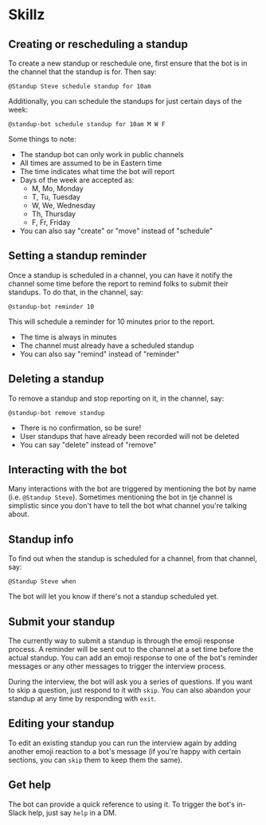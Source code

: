# Skillz

## Creating or rescheduling a standup

To create a new standup or reschedule one, first ensure that the bot is in the channel that the standup is for.  Then say:

`@Standup Steve schedule standup for 10am`

Additionally, you can schedule the standups for just certain days of the week:

`@standup-bot schedule standup for 10am M W F`

Some things to note:

- The standup bot can only work in public channels
- All times are assumed to be in Eastern time
- The time indicates what time the bot will report
- Days of the week are accepted as:
  - M, Mo, Monday
  - T, Tu, Tuesday
  - W, We, Wednesday
  - Th, Thursday
  - F, Fr, Friday
- You can also say "create" or "move" instead of "schedule"

## Setting a standup reminder

Once a standup is scheduled in a channel, you can have it notify the channel some time before the report to remind folks to submit their standups.  To do that, in the channel, say:

`@standup-bot reminder 10`

This will schedule a reminder for 10 minutes prior to the report.

- The time is always in minutes
- The channel must already have a scheduled standup
- You can also say "remind" instead of "reminder"

## Deleting a standup

To remove a standup and stop reporting on it, in the channel, say:

`@standup-bot remove standup`

- There is no confirmation, so be sure!
- User standups that have already been recorded will not be deleted
- You can say "delete" instead of "remove"

## Interacting with the bot

Many interactions with the bot are triggered by mentioning the bot by name (i.e. `@Standup Steve`). Sometimes mentioning the bot in tje channel is simplistic since you don't have to tell the bot what channel you're talking about.

## Standup info

To find out when the standup is scheduled for a channel, from that channel, say:

`@Standup Steve when`

The bot will let you know if there's not a standup scheduled yet.

## Submit your standup

The currently way to submit a standup is through the emoji response process. A reminder will be sent out to the channel at a set time before the actual standup. You can add an emoji response to one of the bot's reminder messages or any other messages to trigger the interview process.

During the interview, the bot will ask you a series of questions. If you want to skip a question, just respond to it with `skip`. You can also abandon your standup at any time by responding with `exit`.

## Editing your standup

To edit an existing standup you can run the interview again by adding another emoji reaction to a bot's message (if you're happy with certain sections, you can `skip` them to keep them the same).

## Get help

The bot can provide a quick reference to using it.  To trigger the bot's in-Slack help, just say `help` in a DM.
